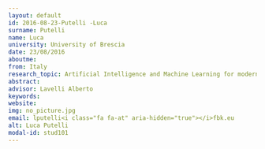 ```yaml
---
layout: default 
id: 2016-08-23-Putelli -Luca
surname: Putelli 
name: Luca
university: University of Brescia
date: 23/08/2016
aboutme: 
from: Italy
research_topic: Artificial Intelligence and Machine Learning for modern applications/Intelligenza Artificiale e Machine Learning per Applicazioni Moderne
abstract: 
advisor: Lavelli Alberto
keywords: 
website: 
img: no_picture.jpg
email: lputelli<i class="fa fa-at" aria-hidden="true"></i>fbk.eu
alt: Luca Putelli 
modal-id: stud101
---
```


